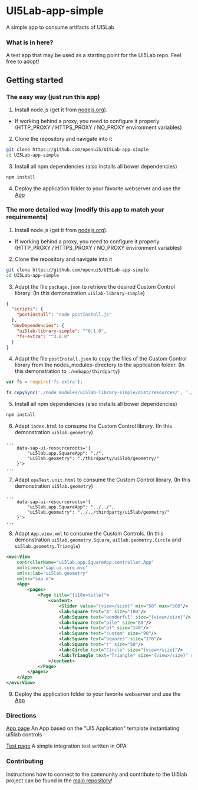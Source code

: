 # UI5Lab-app-simple
A simple app to consume artifacts of UI5Lab

### What is in here?

A test app that may be used as a starting point for the UI5Lab repo.
Feel free to adopt!

## Getting started

### The easy way (just run this app)

1. Install node.js (get it from [nodejs.org](http://nodejs.org/)).
 * If working behind a proxy, you need to configure it properly (HTTP_PROXY / HTTPS_PROXY / NO_PROXY environment variables)

2. Clone the repository and navigate into it
```sh
git clone https://github.com/openui5/UI5Lab-app-simple
cd UI5Lab-app-simple
```

3. Install all npm dependencies (also installs all bower dependencies)
```sh
npm install
```

4. Deploy the application folder to your favorite webserver and use the [App](webapp/index.html)

### The more detailed way (modify this app to match your requirements)
1. Install node.js (get it from [nodejs.org](http://nodejs.org/)).
 * If working behind a proxy, you need to configure it properly (HTTP_PROXY / HTTPS_PROXY / NO_PROXY environment variables)

2. Clone the repository and navigate into it
```sh
git clone https://github.com/openui5/UI5Lab-app-simple
cd UI5Lab-app-simple
```

3. Adapt the file `package.json` to retrieve the desired Custom Control library.
(In this demonstration `ui5lab-library-simple`)

``` json
{
  "scripts": {
    "postinstall": "node postInstall.js"
  },
  "devDependencies": {
    "ui5lab-library-simple": "^0.1.0",
    "fs-extra": "^3.0.0"
  }
}
```

4. Adapt the file `postInstall.json` to copy the files of the Custom Control library from the nodes_modules-directory to the application folder.
(In this demonstration to `./webapp/thirdparty`)

```javascript
var fs = require('fs-extra');

fs.copySync('./node_modules/ui5lab-library-simple/dist/resources/', './webapp/thirdparty');
```

5. Install all npm dependencies (also installs all bower dependencies)

```sh
npm install
```

6. Adapt `index.html` to consume the Custom Control library.
(In this demonstration `ui5lab.geometry`)

```
...
    data-sap-ui-resourceroots='{
        "ui5lab.app.SquareApp": "./",
        "ui5lab.geometry": "./thirdparty/ui5lab/geometry/"
    }'>
...
```

7. Adapt `opaTest.unit.html` to consume the Custom Control library.
(In this demonstration `ui5lab.geometry`)
```
...
	data-sap-ui-resourceroots='{
        "ui5lab.app.SquareApp": "../../",
        "ui5lab.geometry": "../../thirdparty/ui5lab/geometry/"
    }'>
...
```

8. Adapt `App.view.xml` to consume the Custom Controls.
(In this demonstration `ui5lab.geometry.Square`, `ui5lab.geometry.Circle` and `ui5lab.geometry.Triangle`)

```xml
<mvc:View
	controllerName="ui5lab.app.SquareApp.controller.App"
	xmlns:mvc="sap.ui.core.mvc"
	xmlns:lab="ui5lab.geometry"
	xmlns="sap.m">
	<App>
		<pages>
			<Page title="{i18n>title}">
				<content>
					<Slider value="{view>/size}" min="50" max="500"/>
					<lab:Square text="A" size="100"/>
					<lab:Square text="wonderful" size="{view>/size}"/>
					<lab:Square text="pile" size="80"/>
					<lab:Square text="of" size="140"/>
					<lab:Square text="custom" size="90"/>
					<lab:Square text="Squares" size="170"/>
					<lab:Square text="!" size="50"/>
					<lab:Circle text="Circle" size="{view>/size}"/>
					<lab:Triangle text="Triangle" size="{view>/size}" rotation="{= ${view>/size} / 2 - 100}"/>
				</content>
			</Page>
		</pages>
	</App>
</mvc:View>
```

9. Deploy the application folder to your favorite webserver and use the [App](webapp/index.html)

### Directions

[App page](webapp/index.html) An App based on the "UI5 Application" template instantiating ui5lab controls

[Test page](webapp/test/integration/opaTests.qunit.html) A simple integration test written in OPA

### Contributing

Instructions how to connect to the community and contribute to the UI5lab project can be found in the [main repository](https://github.com/openui5/UI5Lab/)!